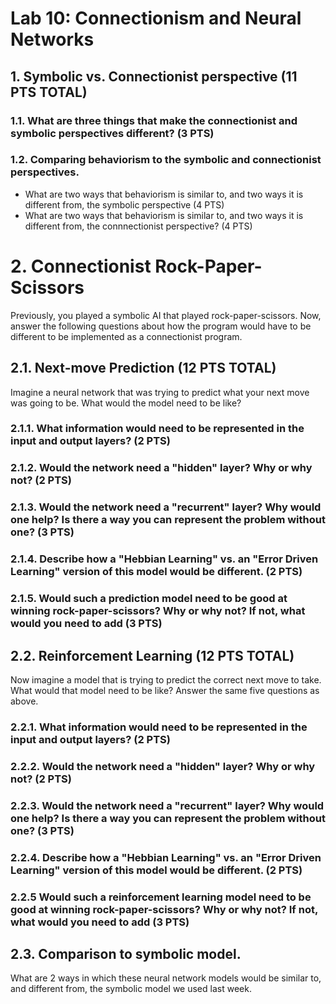 # Lab 10: Connectionism and Neural Networks

## 1. Symbolic vs. Connectionist perspective (11 PTS TOTAL)

### 1.1. What are three things that make the connectionist and symbolic perspectives different? (3 PTS)

### 1.2. Comparing behaviorism to the symbolic and connectionist perspectives. 
- What are two ways that behaviorism is similar to, and two ways it is different from, the symbolic perspective (4 PTS)
- What are two ways that behaviorism is similar to, and two ways it is different from, the connnectionist perspective? (4 PTS)

# 2. Connectionist Rock-Paper-Scissors
Previously, you played a symbolic AI that played rock-paper-scissors.
Now, answer the following questions about how the program would have to be different to be implemented as a connectionist program.

## 2.1. Next-move Prediction (12 PTS TOTAL)
Imagine a neural network that was trying to predict what your next move was going to be.
What would the model need to be like? 

### 2.1.1. What information would need to be represented in the input and output layers? (2 PTS)
### 2.1.2. Would the network need a "hidden" layer? Why or why not? (2 PTS)
### 2.1.3. Would the network need a "recurrent" layer? Why would one help? Is there a way you can represent the problem without one? (3 PTS)
### 2.1.4. Describe how a "Hebbian Learning" vs. an "Error Driven Learning" version of this model would be different. (2 PTS)
### 2.1.5. Would such a prediction model need to be good at winning rock-paper-scissors? Why or why not? If not, what would you need to add (3 PTS)

## 2.2. Reinforcement Learning (12 PTS TOTAL)
Now imagine a model that is trying to predict the correct next move to take.
What would that model need to be like? Answer the same five questions as above.
### 2.2.1. What information would need to be represented in the input and output layers? (2 PTS)
### 2.2.2. Would the network need a "hidden" layer? Why or why not? (2 PTS)
### 2.2.3. Would the network need a "recurrent" layer? Why would one help? Is there a way you can represent the problem without one? (3 PTS)
### 2.2.4. Describe how a "Hebbian Learning" vs. an "Error Driven Learning" version of this model would be different. (2 PTS)
### 2.2.5 Would such a reinforcement learning model need to be good at winning rock-paper-scissors? Why or why not? If not, what would you need to add (3 PTS)

## 2.3. Comparison to symbolic model.
What are 2 ways in which these neural network models would be similar to, and different from, the symbolic model we used last week.
